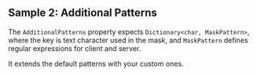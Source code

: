 ## Sample 2: Additional Patterns

The `AdditionalPatterns` property expects `Dictionary<char, MaskPattern>`, where the key is text character used in the mask, and `MaskPattern` defines regular expressions for client and server.

It extends the default patterns with your custom ones.
